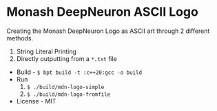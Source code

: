 # Monash DeepNeuron ASCII Logo

Creating the Monash DeepNeuron Logo as ASCII art through 2 different methods.

1. String Literal Printing
2. Directly outputting from a `*.txt` file

- Build - `$ bpt build -t :c++20:gcc -o build`
- Run
   1. `$ ./build/mdn-logo-simple`
   2. `$ ./build/mdn-logo-fromfile`
- License - MIT
